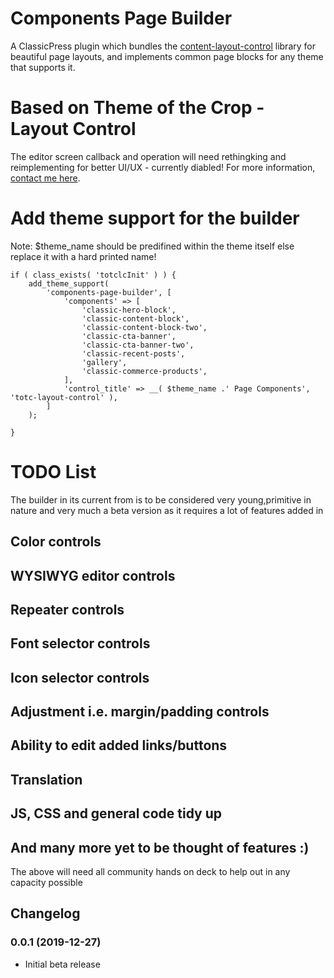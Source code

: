# Components Page Builder
A ClassicPress plugin which bundles the [content-layout-control](https://github.com/NateWr/content-layout-control) library for beautiful page layouts, and implements common page blocks for any theme that supports it.

# Based on Theme of the Crop - Layout Control

The editor screen callback and operation will need rethingking and reimplementing for better UI/UX - currently diabled!
For more information, [contact me here](https://cpengineered.com/contact).

# Add theme support for the builder

Note: $theme_name should be predifined within the theme itself else replace it with a hard printed name!
```
if ( class_exists( 'totclcInit' ) ) {
	add_theme_support( 
		'components-page-builder', [
			'components' => [
				'classic-hero-block',
				'classic-content-block',
				'classic-content-block-two',
				'classic-cta-banner',
				'classic-cta-banner-two',					
				'classic-recent-posts',
				'gallery',
				'classic-commerce-products',
			],
			'control_title' => __( $theme_name .' Page Components', 'totc-layout-control' ),
		] 
	);
	
}
```

# TODO List
The builder in its current from is to be considered very young,primitive in nature and very much a beta version as it requires a lot of features added in

## Color controls

## WYSIWYG editor controls

## Repeater controls

## Font selector controls

## Icon selector controls

## Adjustment i.e. margin/padding controls

## Ability to edit added links/buttons

## Translation

## JS, CSS and general code tidy up

## And many more yet to be thought of features :) 

The above will need all community hands on deck to help out in any capacity possible

## Changelog

### 0.0.1 (2019-12-27)
* Initial beta release
